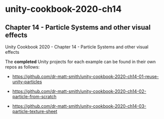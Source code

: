 # unity-cookbook-2020-ch14

## Chapter 14 - Particle Systems and other visual effects

Unity Cookbook 2020 - Chapter 14 - Particle Systems and other visual effects

The **completed** Unity projects for each example can be found in their own repos as follows:

- https://github.com/dr-matt-smith/unity-cookbook-2020-ch14-01-reuse-unity-particles

- https://github.com/dr-matt-smith/unity-cookbook-2020-ch14-02-particle-from-scratch

- https://github.com/dr-matt-smith/unity-cookbook-2020-ch14-03-particle-texture-sheet


